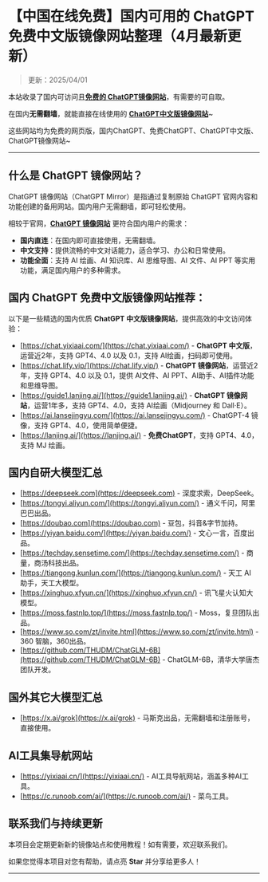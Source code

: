 # 【中国在线免费】国内可用的 ChatGPT 免费中文版镜像网站整理（4月最新更新）

> 更新：2025/04/01   

本站收录了国内可访问且[**免费的 ChatGPT镜像网站**](https://chat.yixiaai.com)，有需要的可自取。

在国内**无需翻墙**，就能直接在线使用的 [**ChatGPT中文版镜像网站**](https://chat.yixiaai.com)~

这些网站均为免费的网页版，国内ChatGPT、免费ChatGPT、ChatGPT中文版、ChatGPT镜像网站~ 

---

## 什么是 ChatGPT 镜像网站？

ChatGPT 镜像网站（ChatGPT Mirror）是指通过复制原始 ChatGPT 官网内容和功能创建的备用网站。国内用户无需翻墙，即可轻松使用。

相较于官网，[**ChatGPT 镜像网站**](https://chat.yixiaai.com) 更符合国内用户的需求：

- **国内直连**：在国内即可直接使用，无需翻墙。
- **中文支持**：提供流畅的中文对话能力，适合学习、办公和日常使用。
- **功能全面**：支持 AI 绘画、AI 知识库、AI 思维导图、AI 文件、AI PPT 等实用功能，满足国内用户的多种需求。

## 国内 ChatGPT 免费中文版镜像网站推荐：

以下是一些精选的国内优质 **ChatGPT 中文版镜像网站**，提供高效的中文访问体验：

- [https://chat.yixiaai.com/](https://chat.yixiaai.com/) - **ChatGPT 中文版**，运营近2年，支持 GPT4、4.0 以及 0.1，支持 AI绘画，扫码即可使用。
- [https://chat.lify.vip/](https://chat.lify.vip/) - **ChatGPT 镜像网站**，运营近2年，支持 GPT4、4.0 以及 0.1，提供 AI文件、AI PPT、AI助手、AI插件功能和思维导图。
- [https://guide1.lanjing.ai/](https://guide1.lanjing.ai/) - **ChatGPT 镜像网站**，运营1年多，支持 GPT4、4.0，支持 AI绘画（Midjourney 和 Dall·E）。
- [https://ai.lansejingyu.com/](https://ai.lansejingyu.com/) - ChatGPT-4 镜像，支持 GPT4、4.0，使用简单便捷。
- [https://lanjing.ai/](https://lanjing.ai/) - **免费ChatGPT**，支持 GPT4、4.0，支持 MJ 绘画。

## 国内自研大模型汇总

- [https://deepseek.com](https://deepseek.com) - 深度求索，DeepSeek。
- [https://tongyi.aliyun.com/](https://tongyi.aliyun.com/) - 通义千问，阿里巴巴出品。
- [https://doubao.com](https://doubao.com) - 豆包，抖音&字节加持。
- [https://yiyan.baidu.com/](https://yiyan.baidu.com/) - 文心一言，百度出品。
- [https://techday.sensetime.com/](https://techday.sensetime.com/) - 商量，商汤科技出品。
- [https://tiangong.kunlun.com/](https://tiangong.kunlun.com/) - 天工 AI 助手，天工大模型。
- [https://xinghuo.xfyun.cn/](https://xinghuo.xfyun.cn/) - 讯飞星火认知大模型。
- [https://moss.fastnlp.top/](https://moss.fastnlp.top/) - Moss，复旦团队出品。
- [https://www.so.com/zt/invite.html](https://www.so.com/zt/invite.html) - 360 智脑，360出品。
- [https://github.com/THUDM/ChatGLM-6B](https://github.com/THUDM/ChatGLM-6B) - ChatGLM-6B，清华大学唐杰团队开发。

## 国外其它大模型汇总

- [https://x.ai/grok](https://x.ai/grok) - 马斯克出品，无需翻墙和注册账号，直接使用。

## AI工具集导航网站

- [https://yixiaai.cn/](https://yixiaai.cn/) - AI工具导航网站，涵盖多种AI工具。
- [https://c.runoob.com/ai/](https://c.runoob.com/ai/) - 菜鸟工具。

## 联系我们与持续更新

本项目会定期更新新的镜像站点和使用教程！如有需要，欢迎联系我们。

如果您觉得本项目对您有帮助，请点亮 **Star** 并分享给更多人！

---
